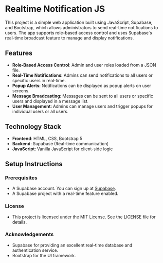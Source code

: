 # Realtime Notification JS

This project is a simple web application built using JavaScript, Supabase, and Bootstrap, which allows administrators to send real-time notifications to users. The app supports role-based access control and uses Supabase's real-time broadcast feature to manage and display notifications.

## Features

- **Role-Based Access Control**: Admin and user roles loaded from a JSON file.
- **Real-Time Notifications**: Admins can send notifications to all users or specific users in real-time.
- **Popup Alerts**: Notifications can be displayed as popup alerts on user screens.
- **Message Broadcasting**: Messages can be sent to all users or specific users and displayed in a message list.
- **User Management**: Admins can manage users and trigger popups for individual users or all users.

## Technology Stack

- **Frontend**: HTML, CSS, Bootstrap 5
- **Backend**: Supabase (Real-time communication)
- **JavaScript**: Vanilla JavaScript for client-side logic

## Setup Instructions

### Prerequisites

- A Supabase account. You can sign up at [Supabase](https://supabase.com/).
- A Supabase project with a real-time feature enabled.

### License
- This project is licensed under the MIT License. See the LICENSE file for details.

### Acknowledgements
- Supabase for providing an excellent real-time database and authentication service.
- Bootstrap for the UI framework.